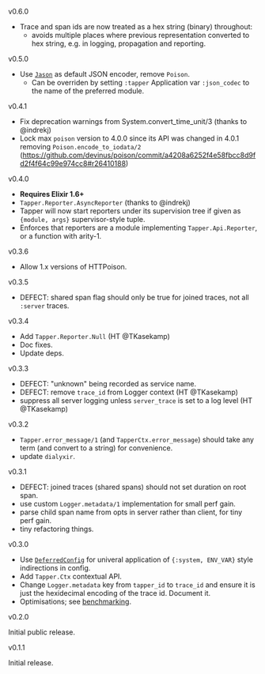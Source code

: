v0.6.0
* Trace and span ids are now treated as a hex string (binary) throughout:
  * avoids multiple places where previous representation converted to hex string, e.g. in logging, propagation and reporting.

v0.5.0
* Use [`Jason`](https://github.com/michalmuskala/jason) as default JSON encoder, remove `Poison`. 
  * Can be overriden by setting `:tapper` Application var `:json_codec` to the name of the preferred module.

v0.4.1
* Fix deprecation warnings from System.convert_time_unit/3 (thanks to @indrekj)
* Lock max `poison` version to 4.0.0 since its API was changed in 4.0.1 removing `Poison.encode_to_iodata/2` (https://github.com/devinus/poison/commit/a4208a6252f4e58fbcc8d9fd2f4f64c99e974cc8#r26410188)

v0.4.0
* **Requires Elixir 1.6+**
* `Tapper.Reporter.AsyncReporter` (thanks to @indrekj)
* Tapper will now start reporters under its supervision tree if given as `{module, args}` supervisor-style tuple.
* Enforces that reporters are a module implementing `Tapper.Api.Reporter`, or a function with arity-1.

v0.3.6
* Allow 1.x versions of HTTPoison.

v0.3.5
* DEFECT: shared span flag should only be true for joined traces, not all `:server` traces.

v0.3.4
* Add `Tapper.Reporter.Null` (HT @TKasekamp)
* Doc fixes.
* Update deps.

v0.3.3
* DEFECT: "unknown" being recorded as service name.
* DEFECT: remove `trace_id` from Logger context (HT @TKasekamp)
* suppress all server logging unless `server_trace` is set to a log level (HT @TKasekamp)

v0.3.2
* `Tapper.error_message/1` (and `TapperCtx.error_message`) should take any term (and convert to a string) for convenience.
* update `dialyxir`.

v0.3.1
* DEFECT: joined traces (shared spans) should not set duration on root span.
* use custom `Logger.metadata/1` implementation for small perf gain.
* parse child span name from opts in server rather than client, for tiny perf gain.
* tiny refactoring things.

v0.3.0

* Use [`DeferredConfig`](https://hexdocs.pm/deferred_config/readme.html) for univeral application of `{:system, ENV_VAR}` style indirections in config.
* Add `Tapper.Ctx` contextual API.
* Change `Logger.metadata` key from `tapper_id` to `trace_id` and ensure it is just the hexidecimal encoding of the trace id. Document it.
* Optimisations; see [benchmarking](benchmarking/BENCHMARKS.md).

v0.2.0

Initial public release.

v0.1.1

Initial release.

